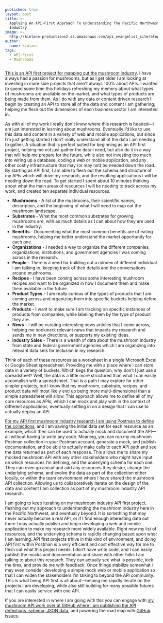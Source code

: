 ```yaml
---
published: true
layout: post
title: >-
  Applying An API-First Approach To Understanding The Pacific Northwest Mushroom
  Industry
image: >-
  http://kinlane-productions2.s3.amazonaws.com/api_evangelist_site/blog/mushrooms_white_pike_place.png
author:
  name: kinlane
tags:
  - API-First
  - Mushrooms
---
```

[This is an API first project for mapping out the mushroom industry](https://documenter.postman.com/view/35240/SWLYBW9q?version=latest). I have always had a passion for mushrooms, but as I get older I am looking at investing in more side projects that aren’t always 100% about APIs. I wanted to spend some time this holidays refreshing my memory about what types of mushrooms are available on the market, and what types of products are being made from them. As I do with any data or content driven research I begin by creating an API to store all of the data and content I am gathering, helping me flesh out the dimensions of each business sector I am interested in.

As with all of my work I really don’t know where this research is headed—I am just interested in learning about mushrooms. Eventually I’d like to use this data and content in a variety of web and mobile applications, but since I’m just getting started I don’t really understand all of the data I am needing to gather. A situation that is perfect suited for beginning as an API first project, helping me not just gather the data I need, but also do it in a way that will help me prepare for the future, while also not investing too much into wiring up a database, coding a web or mobile application, and any other costly infrastructure that may (or may not) be needed down the road. By starting as API first, I am able to flesh out the schema and structure of my APIs which will drive my research, and the resulting applications I will be needing down the road. To get started I spent about 10 minutes thinking about what the main areas of resources I will be needing to track across my work, and created ten separate individual resources.

*   **Mushrooms** - A list of the mushrooms, their scientific names, description, and the beginning of what I will need to map out the mushroom landscape.
*   **Substrates** - What the most common substrates for growing mushrooms are, with as much details as I can about how they are used in the industry.
*   **Benefits** - Documenting what the most common benefits are of eating mushrooms, helping me better understand the market opportunity for each one.
*   **Organizations** - I needed a way to organize the different companies, organizations, institutions, and government agencies I was coming across in the research.
*   **People** - There is a need for building out a rolodex of different individual I am talking to, keeping track of their details and the conversations around mushrooms.
*   **Recipes** - I have been coming across some interesting mushroom recipes and want to be organized in how I document them and make them available in the future.
*   **Product Types** - I am really curious of the types of products that I am coming across and organizing them into specific buckets helping define the market.
*   **Products** - I want to make sure I am tracking on specific instances of products from companies, while labeling them by the type of product they are.
*   **News** - I will be curating interesting news articles that I come across, helping me bookmark relevant news that impacts my research and sends me in new directions, or supports my existing ideas.
*   **Industry Sales** \- There is a wealth of data about the mushroom industry from state and federal government agencies which I am organizing into relevant data sets for inclusion in my research.

Think of each of these resources as a worksheet in a single Microsoft Excel or Google Sheet spreadsheet. Providing me with a place where I can store data in a variety of buckets. Which begs the question, why don’t I just use a spreadsheet? Well, the data is a little more structured than what I can easily accomplish with a spreadsheet. That is a path I may explore for other simpler projects, but I know that my mushroom, substrate, recipes, and product data will most likely end up being more multi-dimensional than a simple spreadsheet will allow. This approach allows me to define all of my core resources as APIs, which I can mock and play with in the context of different applications, eventually settling in on a design that I can use to actually deploy an API.

[For my API first mushroom industry research I am using Postman to define the collections](https://documenter.postman.com/view/35240/SWLYBW9q?version=latest), and I am saving the initial data set for each resource as an example, which then can be used to actually mock and document the API—all without having to write any code. Meaning, you can run my mushroom Postman collection in your Postman account, generate a mock, and publish documentation, and be able to actually make calls to each API path and see the data returned as part of each response. This allows me to share my mocked mushroom API with any other stakeholders who might have input on which resources I’m defining, and the underlying schema for each one. They can even go ahead and add any resources they desire, change the underlying schema, and evolve the data as part of the collection either locally, or within the team environment where I have shared the mushroom API collection. Allowing us to collaboratively iterate on the design of the data and content I am collection as part of my mushroom industry API research.

I am going to keep iterating on my mushroom industry API first project, fleshing out my approach to understanding the mushroom industry here in the Pacific Northwest, and eventually beyond. It is something that may never actually become a real API, or if I find enough interesting data out there I may actually publish and begin developing a web and mobile application to make my research more widely available. Right now my list of resources, and the underlying schema is rapidly changing based upon what I am learning. API first projects trhive in this kind of environment, and doing API first within Postman is a very efficient and cost effective way for me to flesh out what this project needs. I don’t have write code, and I can easily publish the mocks and documentation and share with other folks I am talking to about this research. They can actually see what is possible, kick the tires, and provide me with feedback. Once things stabilize somewhat I may even consider developing a simple mock web or mobile application so that I can widen the stakeholders I’m talking to beyond the API community. This is what being API first is all about—helping me rapidly iterate on the projects I am developing, while also still building for many possible futures that I can easily service with one API.

If you are interested in where I am going with this you can engage with [my mushroom API work over at GitHub where I am publishing the API definitions, schema, JSON data](https://github.com/api-evangelist/mushrooms/), and powering the road map with [GitHub issues](https://github.com/api-evangelist/mushrooms/issues).
